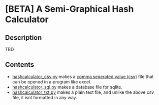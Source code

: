 # [BETA] A Semi-Graphical Hash Calculator

## Description
TBD

## Contents
- [hashcalculator_csv.py](https://github.com/redtrillix/HashCalculator/blob/main/scripts/hashcalculator_csv.py) makes a [comma seperated value (csv)](https://en.wikipedia.org/wiki/Comma-separated_values) file that can be opened in a program like excel.
- [hashcalculator_sql.py](https://github.com/redtrillix/HashCalculator/blob/main/scripts/hashcalculator_sql.py) makes a database file for sqlite.
- [hashcalculator_txt.py](https://github.com/redtrillix/HashCalculator/blob/main/scripts/hashcalculator_txt.py) makes a plain text file, and unlike the above csv file, it isnt formatted in any way.
